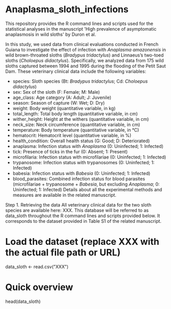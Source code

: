 # Anaplasma_sloth_infections
This repository provides the R command lines and scripts used for the statistical analyses in the manuscript 'High prevalence of asymptomatic anaplasmosis in wild sloths' by Duron et al. 

In this study, we used data from clinical evaluations conducted in French Guiana to investigate the effect of infection with *Anaplasma amazonensis* in wild brown-throated sloths (*Bradypus tridactylus*) and Linnaeus’s two-toed sloths (*Choloepus didactylus*). Specifically, we analyzed data from 175 wild sloths captured between 1994 and 1995 during the flooding of the Petit Saut Dam. These veterinary clinical data include the following variables: 
- species: Sloth species (Bt: *Bradypus tridactylus*; Cd: *Choloepus didactylus*)
- sex: Sex of the sloth (F: Female; M: Male)
- age_class: Age category (A: Adult; J: Juvenile)
- season: Season of capture (W: Wet; D: Dry)
- weight: Body weight (quantitative variable, in kg)
- total_length: Total body length (quantitative variable, in cm)
- wither_height: Height at the withers (quantitative variable, in cm)
- neck_size: Neck circumference (quantitative variable, in cm)
- temperature: Body temperature (quantitative variable, in °C)
- hematocrit: Hematocrit level (quantitative variable, in %)
- health_condition: Overall health status (G: Good; D: Deteriorated)
- anaplasma: Infection status with *Anaplasma* (0: Uninfected; 1: Infected)
- tick: Presence of ticks in the fur (0: Absent; 1: Present)
- microfilaria: Infection status with microfilariae (0: Uninfected; 1: Infected)
- trypanosome: Infection status with trypanosomes (0: Uninfected; 1: Infected)
- babesia: Infection status with _Babesia_ (0: Uninfected; 1: Infected)
- blood_parasites: Combined infection status for blood parasites (microfilariae + trypanosome + _Babesia_, but excluding _Anaplasma_; 0: Uninfected; 1: Infected)
Details about all the experimental methods and measures are available in the related manuscript.

Step 1. Retrieving the data
All veterinary clinical data for the two sloth species are available here: XXX.
This database will be referred to as data_sloth throughout the R command lines and scripts provided below. It corresponds to the dataset provided in Table S1 of the related manuscript.

# Load the dataset (replace XXX with the actual file path or URL)
data_sloth <- read.csv("XXX")
# Quick overview
head(data_sloth)
